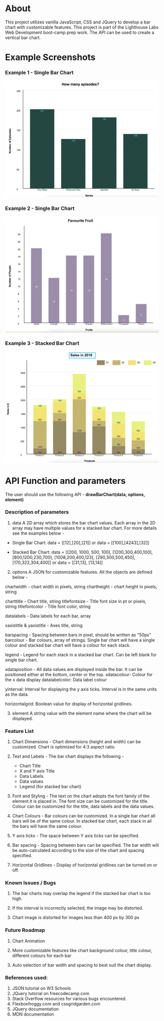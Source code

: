 # About
This project utilizes vanilla JavaScript, CSS and JQuery to develop a bar chart with customizable features. This project is part of the Lighthouse Labs Web Development boot-camp prep work. The API can be used to create a vertical bar chart.

# Example Screenshots 

### Example 1 - Single Bar Chart

![alt text](screenshots/barchart1.png "Single Bar Chart 1")

### Example 2 - Single Bar Chart 

![alt text](screenshots/barchart2.png "Single Bar Chart 2")

### Example 3 - Stacked Bar Chart

![alt text](screenshots/barchart3.png "Stacked Bar Chart")

# API Function and parameters

The user should use the following API - 
**drawBarChart(data, options, element)**

### Description of parameters

1. data 
A 2D array which stores the bar chart values. Each array in the 2D array may have multiple values for a stacked bar chart. 
For more details see the examples below -
- Single Bar Chart:
data = [[12],[20],[21]] or
data = [[100],[4243],[32]]

- Stacked Bar Chart:
data = [[200, 1000, 500, 100], [1200,300,400,100], [800,1200,230,700], [1008,200,400,123], [290,300,500,450], [170,322,304,400]] or
data = [[31,13], [13,14]]

2. options
A JSON for customizable features. All the objects are defined below -


  chartwidth -  chart width in pixels, string
  chartheight - chart height in pixels, string

  charttitle -  Chart title, string
  titlefontsize - Title font size in pt or pixels, string
  titlefontcolor - Title font color, string

  datalabels - Data labels for each bar, array

  xaxistitle & yaxistitle - Axes title, string

  barspacing - Spacing between bars in pixel, should be written as "50px"
  barcolour - Bar colours, array of strings. Single bar chart will have a single colour and stacked bar chart will have a colour for each stack. 

  legend - Legend for each stack in a stacked bar chart. Can be left blank for single bar chart.

  xdataposition - All data values are displayed inside the bar. It can be positioned either at the bottom, center or the top. 
  xdatacolour- Colour for the x data display
  datalabelcolor: Data label colour

  yinterval: Interval for displaying the y axis ticks. Interval is in the same units as the data.

  horizontalgrid: Boolean value for display of horizontal gridlines.

3. element
A string value with the element name where the chart will be displayed. 


### Feature List 

1. Chart Dimensions - Chart dimensions (height and width) can be customized. Chart is optimized for 4:3 aspect ratio.

2. Text and Labels - The bar chart displays the following -
    - Chart Title 
    - X and Y axis Title
    - Data Labels
    - Data values
    - Legend (for stacked bar chart)

3. Font and Styling - The text on the chart adopts the font family of the element it is placed in. The font size can be customized for the title. Colour can be customized for the title, data labels and the data values. 

4. Chart Colours - Bar colours can be customized. In a single bar chart all bars will be of the same colour. In stacked bar chart, each stack in all the bars will have the same colour. 

5. Y axis ticks - The space between Y axis ticks can be specified. 

6. Bar spacing - Spacing between bars can be specified. The bar width will be auto-calculated according to the size of the chart and spacing specified. 

7. Horizontal Gridlines - Display of horizontal gridlines can be turned on or off.

### Known Issues / Bugs

1. The bar charts may overlap the legend if the stacked bar chart is too high.

2. If the interval is incorrectly selected, the image may be distorted.

3. Chart image is distorted for images less than 400 px by 300 px

### Future Roadmap

1. Chart Animation

2. More customizable features like chart background colour, title colour, different colours for each bar

3. Auto selection of bar width and spacing to best suit the chart display.


### References used:
1. JSON tutorial on W3 Schools
2. JQuery tutorial on freecodecamp.com
2. Stack Overflow resources for various bugs encountered.
3. Flexboxfroggy.com and cssgridgarden.com
4. JQuery documentation
5. MDN documentation

